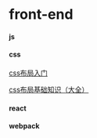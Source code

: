 # front-end
#### js

#### css
[css布局入门](http://zh.learnlayout.com/)

[css布局基础知识（大全）](https://mp.weixin.qq.com/s/8eAfz_I5xIhh7oFRifxaFw)

#### react

#### webpack
